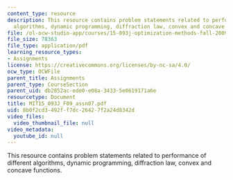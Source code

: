 ```yaml
---
content_type: resource
description: This resource contains problem statements related to performance of different
  algorithms, dynamic programming, diffraction law, convex and concave functions.
file: /ol-ocw-studio-app/courses/15-093j-optimization-methods-fall-2009/8b0f2cd3492ff7dc26427f2a24d8342d_MIT15_093J_F09_assn07.pdf
file_size: 78363
file_type: application/pdf
learning_resource_types:
- Assignments
license: https://creativecommons.org/licenses/by-nc-sa/4.0/
ocw_type: OCWFile
parent_title: Assignments
parent_type: CourseSection
parent_uid: db2852ac-ede0-e08a-3433-5e0619171a6e
resourcetype: Document
title: MIT15_093J_F09_assn07.pdf
uid: 8b0f2cd3-492f-f7dc-2642-7f2a24d8342d
video_files:
  video_thumbnail_file: null
video_metadata:
  youtube_id: null
---
```

This resource contains problem statements related to performance of different algorithms, dynamic programming, diffraction law, convex and concave functions.